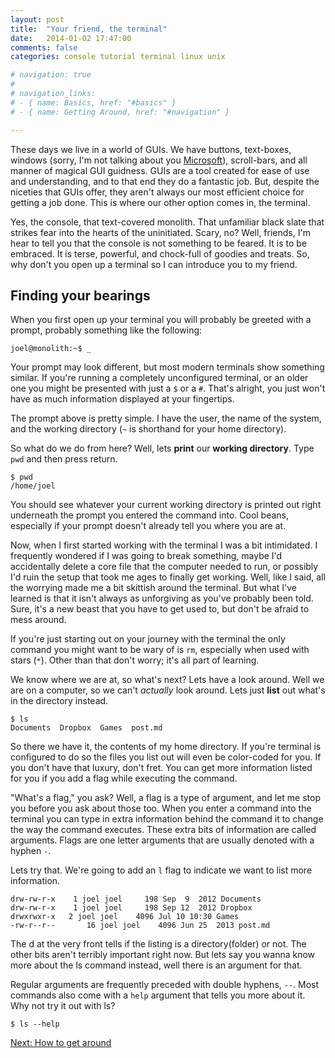 ```yaml
---
layout: post
title:  "Your friend, the terminal"
date:   2014-01-02 17:47:00
comments: false
categories: console tutorial terminal linux unix

# navigation: true
# 
# navigation_links:
# - { name: Basics, href: "#basics" }
# - { name: Getting Around, href: "#navigation" }

---
```


These days we live in a world of GUIs. We have buttons, text-boxes, windows 
(sorry, I'm not talking about you [Microsoft](//www.microsoft.com)), 
scroll-bars, and all manner of magical GUI guidness. GUIs are a tool created for 
ease of use and understanding, and to that end they do a fantastic job. But, 
despite the niceties that GUIs offer, they aren't always our most efficient 
choice for getting a job done. This is where our other option comes in, the 
terminal.  

Yes, the console, that text-covered monolith. That unfamiliar black slate that
strikes fear into the hearts of the uninitiated. Scary, no? Well, friends, I'm
hear to tell you that the console is not something to be feared. It is to be
embraced. It is terse, powerful, and chock-full of goodies and treats. So, why
don't you open up a terminal so I can introduce you to my friend.

<h2 id="basics">Finding your bearings</h2>

When you first open up your terminal you will probably be greeted with a prompt,
probably something like the following:

```
joel@monolith:~$ _
```

Your prompt may look different, but most modern terminals show something 
similar. If you're running a completely unconfigured terminal, or an older one
you might be presented with just a ``$`` or a ``#``. That's alright, you just
won't have as much information displayed at your fingertips.

The prompt above is pretty simple. I have the user, the name of the system, and
the working directory (``~`` is shorthand for your home directory).

So what do we do from here? Well, lets **print** our **working directory**. Type
``pwd`` and then press return.

```
$ pwd
/home/joel
```

You should see whatever your current working directory is printed out right
underneath the prompt you entered the command into. Cool beans, especially if
your prompt doesn't already tell you where you are at.

Now, when I first started working with the terminal I was a bit intimidated. I
frequently wondered if I was going to break something, maybe I'd accidentally
delete a core file that the computer needed to run, or possibly I'd ruin the
setup that took me ages to finally get working. Well, like I said, all the 
worrying made me a bit skittish around the terminal. But what I've learned is
that it isn't always as unforgiving as you've probably been told. Sure, it's a
new beast that you have to get used to, but don't be afraid to mess around.

If you're just starting out on your journey with the terminal the only command
you might want to be wary of is ``rm``, especially when used with stars (``*``).
Other than that don't worry; it's all part of learning.

We know where we are at, so what's next? Lets have a look around. Well we are 
on a computer, so we can't *actually* look around. Lets just **list** out what's
in the directory instead.

```
$ ls
Documents  Dropbox  Games  post.md
```

So there we have it, the contents of my home directory. If you're terminal is
configured to do so the files you list out will even be color-coded for you. If
you don't have that luxury, don't fret. You can get more information listed for
you if you add a flag while executing the command.

"What's a flag," you ask? Well, a flag is a type of argument, and let me stop 
you before you ask about those too. When you enter a command into the terminal
you can type in extra information behind the command it to change the way the
command executes. These extra bits of information are called arguments. Flags
are one letter arguments that are usually denoted with a hyphen ``-``.

Lets try that. We're going to add an ``l`` flag to indicate we want to list more
information.

```
drw-rw-r-x    1 joel joel     198 Sep  9  2012 Documents
drw-rw-r-x    1 joel joel     198 Sep 12  2012 Dropbox
drwxrwxr-x   2 joel joel    4096 Jul 10 10:30 Games
-rw-r--r--       16 joel joel    4096 Jun 25  2013 post.md
```


The d at the very front tells if the listing is a directory(folder) or not. The
other bits aren't terribly important right now. But lets say you wanna know
more about the ls command instead, well there is an argument for that.

Regular arguments are frequently preceded with double hyphens, ``--``. Most
commands also come with a ``help`` argument that tells you more about it. Why
not try it out with ls?

```
$ ls --help
```

[Next: How to get around](/2014/1/Toolin-around-the-terminal/)
